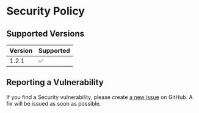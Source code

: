# Security Policy

## Supported Versions

| Version | Supported          |
| ------- | ------------------ |
| 1.2.1   | :white_check_mark: |

## Reporting a Vulnerability

If you find a Security vulnerability, please create [a new issue](https://github.com/TheAcharya/MarkerData/issues) on GitHub. A fix will be issued as soon as possible.
